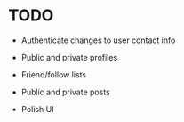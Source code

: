 # TODO

* Authenticate changes to user contact info

* Public and private profiles

* Friend/follow lists

* Public and private posts

* Polish UI